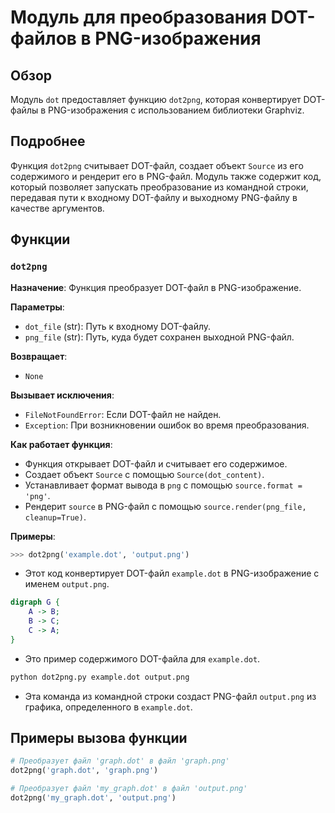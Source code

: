 # Модуль для преобразования DOT-файлов в PNG-изображения

## Обзор

Модуль `dot` предоставляет функцию `dot2png`, которая конвертирует DOT-файлы в PNG-изображения с использованием библиотеки Graphviz.  

## Подробнее

Функция `dot2png` считывает DOT-файл, создает объект `Source` из его содержимого и рендерит его в PNG-файл.  Модуль также содержит код, который позволяет запускать преобразование из командной строки, передавая пути к входному DOT-файлу и выходному PNG-файлу в качестве аргументов.

## Функции

### `dot2png`

**Назначение**: Функция преобразует DOT-файл в PNG-изображение.

**Параметры**:
- `dot_file` (str): Путь к входному DOT-файлу.
- `png_file` (str): Путь, куда будет сохранен выходной PNG-файл.

**Возвращает**:
- `None`

**Вызывает исключения**:
- `FileNotFoundError`: Если DOT-файл не найден.
- `Exception`: При возникновении ошибок во время преобразования.

**Как работает функция**:
- Функция открывает DOT-файл и считывает его содержимое.
- Создает объект `Source` с помощью `Source(dot_content)`.
- Устанавливает формат вывода в `png` с помощью `source.format = 'png'`.
- Рендерит `source` в PNG-файл с помощью `source.render(png_file, cleanup=True)`.

**Примеры**:

```python
>>> dot2png('example.dot', 'output.png')

```

- Этот код конвертирует DOT-файл `example.dot` в PNG-изображение с именем `output.png`.

```dot
digraph G {
    A -> B;
    B -> C;
    C -> A;
}
```

- Это пример содержимого DOT-файла для `example.dot`.

```bash
python dot2png.py example.dot output.png
```

- Эта команда из командной строки создаст PNG-файл `output.png` из графика, определенного в `example.dot`.

## Примеры вызова функции

```python
# Преобразует файл 'graph.dot' в файл 'graph.png'
dot2png('graph.dot', 'graph.png')

# Преобразует файл 'my_graph.dot' в файл 'output.png'
dot2png('my_graph.dot', 'output.png')